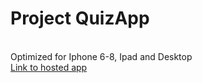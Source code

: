 <h1>Project QuizApp</h1>
<br>
Optimized for Iphone 6-8, Ipad and Desktop
<br>
<a href="https://zyperior.github.io" target="_blank">Link to hosted app</a>
